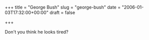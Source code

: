 +++
title = "George Bush"
slug = "george-bush"
date = "2006-01-03T17:32:00+00:00"
draft = false

+++

Don't you think he looks tired?
